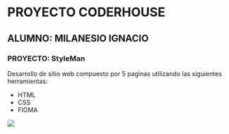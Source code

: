 # PROYECTO CODERHOUSE
## ALUMNO: MILANESIO IGNACIO
### PROYECTO: StyleMan

Desarrollo de sitio web compuesto por 5 paginas utilizando las siguientes herramientas:

- HTML
- CSS
- FIGMA


![](https://images.unsplash.com/photo-1489370603040-dc6c28a1d37a?q=80&w=1631&auto=format&fit=crop&ixlib=rb-4.0.3&ixid=M3wxMjA3fDB8MHxwaG90by1wYWdlfHx8fGVufDB8fHx8fA%3D%3D)